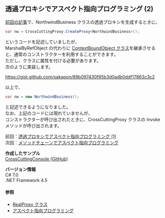 ## 透過プロキシでアスペクト指向プログラミング (2)

[前回の記事](Transparent-Proxy-AOP-1.md)で、NorthwindBusiness クラスの透過プロキシを生成するときに、

```c#
var nw = CrossCuttingProxy.CreateProxy<NorthwindBusiness>();
```

というコードを記述していましたが、  
MarshalByRefObject の代わりに [ContextBoundObject クラス](https://msdn.microsoft.com/ja-jp/library/system.contextboundobject.aspx)を継承させると、通常のコンストラクターを利用することができます。  
ただし、クラスに属性を付ける必要があります。  
次のように実装します。

https://gist.github.com/sakapon/89b097430f95b3d0adb0ddf17863c3c2

以上で、

```c#
var nw = new NorthwindBusiness();
```

と記述できるようになりました。  
なお、上記のコードには現れていませんが、  
コンストラクターが呼び出されたときに、CrossCuttingProxy クラスの Invoke メソッドが呼び出されます。

前回：[透過プロキシでアスペクト指向プログラミング (1)](Transparent-Proxy-AOP-1.md)  
次回：[メソッドチェーンでアスペクト指向プログラミング](Method-Chain-AOP.md)

**作成したサンプル**  
[CrossCuttingConsole (GitHub)](https://github.com/sakapon/Samples-2017/tree/master/ProxySample/CrossCuttingConsole)

**バージョン情報**  
C# 7.0  
.NET Framework 4.5

#### 参照
- [RealProxy クラス](https://msdn.microsoft.com/ja-jp/library/system.runtime.remoting.proxies.realproxy.aspx)
- [アスペクト指向プログラミング](https://t.co/K3PluHqMbh)
